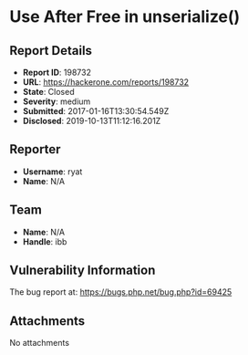 # Use After Free in unserialize()

## Report Details
- **Report ID**: 198732
- **URL**: https://hackerone.com/reports/198732
- **State**: Closed
- **Severity**: medium
- **Submitted**: 2017-01-16T13:30:54.549Z
- **Disclosed**: 2019-10-13T11:12:16.201Z

## Reporter
- **Username**: ryat
- **Name**: N/A

## Team
- **Name**: N/A
- **Handle**: ibb

## Vulnerability Information
The bug report at: https://bugs.php.net/bug.php?id=69425

## Attachments
No attachments
